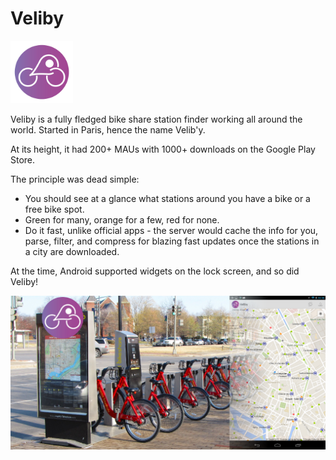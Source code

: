 Veliby
======
<img src="BinRelease/ic_launcher.png" width="100">

Veliby is a fully fledged bike share station finder working all around the world. Started in Paris, hence the name Velib'y.

At its height, it had 200+ MAUs with 1000+ downloads on the Google Play Store.

The principle was dead simple:
* You should see at a glance what stations around you have a bike or a free bike spot.
* Green for many, orange for a few, red for none.
* Do it fast, unlike official apps - the server would cache the info for you, parse, filter, and compress for blazing fast updates once the stations in a city are downloaded.

At the time, Android supported widgets on the lock screen, and so did Veliby!

<img src="BinRelease/FeatureGraphic.png">